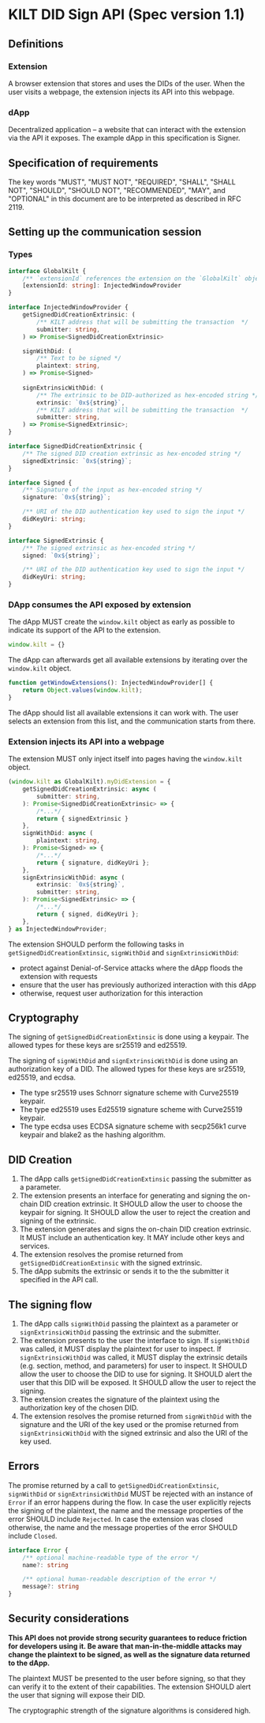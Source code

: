 # KILT DID Sign API (Spec version 1.1)

## Definitions

### Extension

A browser extension that stores and uses the DIDs of the user.
When the user visits a webpage, the extension injects its API into this webpage.

### dApp

Decentralized application – a website that can interact with the extension via the API it exposes.
The example dApp in this specification is Signer.


## Specification of requirements

The key words "MUST", "MUST NOT", "REQUIRED", "SHALL", "SHALL NOT", "SHOULD", "SHOULD NOT", "RECOMMENDED",  "MAY", and
"OPTIONAL" in this document are to be interpreted as described in RFC 2119.


## Setting up the communication session

### Types

```typescript
interface GlobalKilt {
    /** `extensionId` references the extension on the `GlobalKilt` object but is not used by the dApp */
    [extensionId: string]: InjectedWindowProvider
}

interface InjectedWindowProvider {
    getSignedDidCreationExtrinsic: (
        /** KILT address that will be submitting the transaction  */
        submitter: string,
    ) => Promise<SignedDidCreationExtrinsic>

    signWithDid: (
        /** Text to be signed */
        plaintext: string,
    ) => Promise<Signed>
    
    signExtrinsicWithDid: (
        /** The extrinsic to be DID-authorized as hex-encoded string */
        extrinsic: `0x${string}`,
        /** KILT address that will be submitting the transaction  */
        submitter: string,
    ) => Promise<SignedExtrinsic>;
}

interface SignedDidCreationExtrinsic {
    /** The signed DID creation extrinsic as hex-encoded string */
    signedExtrinsic: `0x${string}`;
}

interface Signed {
    /** Signature of the input as hex-encoded string */
    signature: `0x${string}`;

    /** URI of the DID authentication key used to sign the input */
    didKeyUri: string;
}

interface SignedExtrinsic {
    /** The signed extrinsic as hex-encoded string */
    signed: `0x${string}`;

    /** URI of the DID authentication key used to sign the input */
    didKeyUri: string;
}
```


### DApp consumes the API exposed by extension

The dApp MUST create the `window.kilt` object as early as possible to indicate its support of the API to the extension.

```typescript
window.kilt = {}
```

The dApp can afterwards get all available extensions by iterating over the `window.kilt` object.

```typescript
function getWindowExtensions(): InjectedWindowProvider[] {
    return Object.values(window.kilt);
}
```

The dApp should list all available extensions it can work with.
The user selects an extension from this list, and the communication starts from there.


### Extension injects its API into a webpage

The extension MUST only inject itself into pages having the `window.kilt` object.

```typescript
(window.kilt as GlobalKilt).myDidExtension = {
    getSignedDidCreationExtrinsic: async (
        submitter: string,
    ): Promise<SignedDidCreationExtrinsic> => {
        /*...*/
        return { signedExtrinsic }
    },
    signWithDid: async (
        plaintext: string,
    ): Promise<Signed> => {
        /*...*/
        return { signature, didKeyUri };
    },
    signExtrinsicWithDid: async (
        extrinsic: `0x${string}`,
        submitter: string,
    ): Promise<SignedExtrinsic> => {
        /*...*/
        return { signed, didKeyUri };
    },
} as InjectedWindowProvider;
```

The extension SHOULD perform the following tasks in `getSignedDidCreationExtinsic`, `signWithDid` and `signExtrinsicWithDid`:
- protect against Denial-of-Service attacks where the dApp floods the extension with requests
- ensure that the user has previously authorized interaction with this dApp
- otherwise, request user authorization for this interaction


## Cryptography

The signing of `getSignedDidCreationExtinsic` is done using a keypair.
The allowed types for these keys are sr25519 and ed25519.

The signing of `signWithDid` and `signExtrinsicWithDid` is done using an authorization key of a DID.
The allowed types for these keys are sr25519, ed25519, and ecdsa.

* The type sr25519 uses Schnorr signature scheme with Curve25519 keypair.
* The type ed25519 uses Ed25519 signature scheme with Curve25519 keypair.
* The type ecdsa uses ECDSA signature scheme with secp256k1 curve keypair and blake2 as the hashing algorithm.


## DID Creation

1. The dApp calls `getSignedDidCreationExtinsic` passing the submitter as a parameter.
2. The extension presents an interface for generating and signing the on-chain DID creation extrinsic.
    It SHOULD allow the user to choose the keypair for signing.
    It SHOULD allow the user to reject the creation and signing of the extrinsic.
3. The extension generates and signs the on-chain DID creation extrinsic.
    It MUST include an authentication key.
    It MAY include other keys and services.
4. The extension resolves the promise returned from `getSignedDidCreationExtinsic` with the signed extrinsic.
5. The dApp submits the extrinsic or sends it to the the submitter it specified in the API call.


## The signing flow

1. The dApp calls `signWithDid` passing the plaintext as a parameter 
   or `signExtrinsicWithDid` passing the extrinsic and the submitter.
2. The extension presents to the user the interface to sign. 
   If `signWithDid` was called, it MUST display the plaintext for user to inspect.
   If `signExtrinsicWithDid` was called, it MUST display the extrinsic details (e.g. section, method, and parameters) for user to inspect.
   It SHOULD allow the user to choose the DID to use for signing.
   It SHOULD alert the user that this DID will be exposed.
   It SHOULD allow the user to reject the signing.
3. The extension creates the signature of the plaintext using the authorization key of the chosen DID.
4. The extension resolves the promise returned from `signWithDid` with the signature and the URI of the key used
   or the promise returned from `signExtrinsicWithDid` with the signed extrinsic and also the URI of the key used.


## Errors

The promise returned by a call to `getSignedDidCreationExtinsic`, `signWithDid` or `signExtrinsicWithDid` MUST be rejected with an instance of `Error`
if an error happens during the flow. In case the user explicitly rejects the signing of the plaintext,
the name and the message properties of the error SHOULD include `Rejected`.
In case the extension was closed otherwise, the name and the message properties of the error SHOULD include `Closed`.

```typescript
interface Error {
    /** optional machine-readable type of the error */
    name?: string

    /** optional human-readable description of the error */
    message?: string
}
```


## Security considerations

**This API does not provide strong security guarantees to reduce friction for developers using it. Be aware that
man-in-the-middle attacks may change the plaintext to be signed, as well as the signature data returned to the dApp.**

The plaintext MUST be presented to the user before signing, so that they can verify it to the extent of
their capabilities. The extension SHOULD alert the user that signing will expose their DID.

The cryptographic strength of the signature algorithms is considered high.
